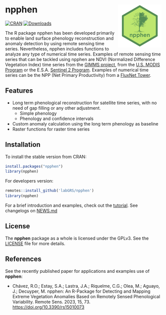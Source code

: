 # npphen <img src="man/figures/npphen_logo.png" align="right" height=139 alt="" />

<!-- badges: start -->
[![CRAN](https://www.r-pkg.org/badges/version/npphen)](https://CRAN.R-project.org/package=npphen)
[![Downloads](https://cranlogs.r-pkg.org/badges/grand-total/npphen)](https://www.pucv.cl/uuaa/site/edic/base/port/labgrs.html)


<!-- badges: end -->

The R package npphen has been developed primarily to enable land surface phenology reconstruction and anomaly detection by using remote sensing time series. Nevertheless, npphen includes functions to analyze any type of numerical time series. Examples of remote sensing time series that can be tackled using npphen are NDVI (Normalized Difference Vegetation Index) time series from the [GIMMS project](https://glam1.gsfc.nasa.gov/), from the [U.S. MODIS Program](https://modis.gsfc.nasa.gov/data/dataprod/mod13.php) or the E.S.A. [Sentinel 2 Program](https://scihub.copernicus.eu/dhus/#/home). Examples of numerical time series can be the NPP (Net Primary Productivity) from a [FluxNet Tower](https://daac.ornl.gov/cgi-bin/dataset_lister.pl?p=9).

## Features

* Long term phenological reconstruction for satellite time series, with no need of gap filling or any other adjustment.
  * Simple phenology
  * Phenology and confidence intervals
* Custom anomaly calculation using the long term phenology as baseline
* Raster functions for raster time series
  

## Installation

To install the stable version from CRAN:

```r
install.packages("npphen")
library(npphen)

```

For developers version:


```r
remotes::install_github('labGRS/npphen')
library(npphen)

```

For a brief introduction and examples, check out the [tutorial](https://www.pucv.cl/uuaa/labgrs/proyectos/introduction-to-npphen-in-r). See changelogs on [NEWS.md](https://github.com/labGRS/npphen/blob/master/NEWS.md)
  

## License

The **npphen** package as a whole is licensed under the GPLv3. See the [LICENSE](LICENSE) file for more details.

## References

See the recently published paper for applications and examples use of **npphen**: 

* Chávez, R.O.; Estay, S.A.; Lastra, J.A.; Riquelme, C.G.; Olea, M.; Aguayo, J.; Decuyper, M. npphen: An R-Package for Detecting and Mapping Extreme Vegetation Anomalies Based on Remotely Sensed Phenological Variability. Remote Sens. 2023, 15, 73. https://doi.org/10.3390/rs15010073 



